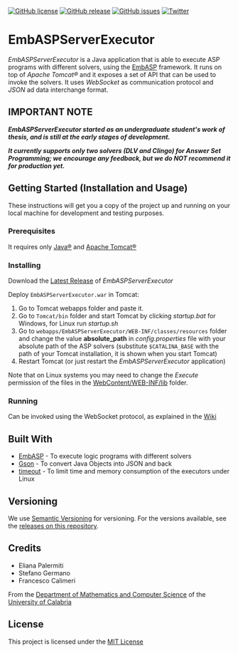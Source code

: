 
[![GitHub license](https://img.shields.io/badge/license-MIT-blue.svg)](https://raw.githubusercontent.com/DeMaCS-UNICAL/EmbASPServerExecutor/master/LICENSE)
[![GitHub release](https://img.shields.io/github/release/DeMaCS-UNICAL/EmbASPServerExecutor.svg)](https://github.com/DeMaCS-UNICAL/EmbASPServerExecutor/releases/latest)
[![GitHub issues](https://img.shields.io/github/issues/DeMaCS-UNICAL/EmbASPServerExecutor.svg)](https://github.com/DeMaCS-UNICAL/EmbASPServerExecutor/issues)
[![Twitter](https://img.shields.io/twitter/url/https/github.com/DeMaCS-UNICAL/EmbASPServerExecutor.svg?style=social)](https://twitter.com/intent/tweet?text=Wow:&url=%5Bobject%20Object%5D)

# EmbASPServerExecutor
_EmbASPServerExecutor_ is a Java application that is able to execute ASP programs with different solvers, using the [EmbASP](https://github.com/DeMaCS-UNICAL/EmbASP) framework.
It runs on top of _Apache Tomcat&reg;_ and it exposes a set of API that can be used to invoke the solvers.
It uses _WebSocket_ as communication protocol and _JSON_ ad data interchange format.


## IMPORTANT NOTE

__*EmbASPServerExecutor started as an undergraduate student's work of thesis, and is still at the early stages of development.*__

__*It currently supports only two solvers (DLV and Clingo) for Answer Set Programming; we encourage any feedback, but we do NOT recommend it for production yet.*__


## Getting Started (Installation and Usage)
These instructions will get you a copy of the project up and running on your local machine for development and testing purposes.

### Prerequisites
It requires only [Java&reg;](http://oracle.com/java) and [Apache Tomcat&reg;](http://tomcat.apache.org)

### Installing
Download the [Latest Release](../../releases/latest) of _EmbASPServerExecutor_

Deploy `EmbASPServerExecutor.war` in Tomcat:
 1. Go to Tomcat webapps folder and paste it.
 1. Go to `Tomcat/bin` folder and start Tomcat by clicking *startup.bat* for Windows, for Linux run *startup.sh*
 1. Go to `webapps/EmbASPServerExecutor/WEB-INF/classes/resources` folder and change the value **absolute_path** in *config.properties* file with your absolute path of the ASP solvers (substitute `$CATALINA_BASE` with the path of your Tomcat installation, it is shown when you start Tomcat)
 1. Restart Tomcat (or just restart the _EmbASPServerExecutor_ application)

Note that on Linux systems you may need to change the _Execute_ permission of the files in the [WebContent/WEB-INF/lib](https://github.com/DeMaCS-UNICAL/EmbASPServerExecutor/tree/master/WebContent/WEB-INF/lib) folder.

### Running
Can be invoked using the WebSocket protocol, as explained in the [Wiki](https://github.com/DeMaCS-UNICAL/EmbASPServerExecutor/wiki/APIs)

## Built With
 - [EmbASP](https://www.mat.unical.it/calimeri/projects/embasp) - To execute logic programs with different solvers
 - [Gson](https://github.com/google/gson) - To convert Java Objects into JSON and back
 - [timeout](http://coldattic.info/page/resourcelimit) - To limit time and memory consumption of the executors under Linux

<!-- 
## Contributing

Please read [CONTRIBUTING.md]() for details on our code of conduct, and the process for submitting pull requests to us.
 -->

## Versioning
We use [Semantic Versioning](http://semver.org) for versioning. For the versions available, see the [releases on this repository](https://github.com/DeMaCS-UNICAL/EmbASPServerExecutor/releases). 


## Credits
 - Eliana Palermiti
 - Stefano Germano
 - Francesco Calimeri

From the [Department of Mathematics and Computer Science](https://www.mat.unical.it) of the [University of Calabria](http://unical.it)


## License
  This project is licensed under the [MIT License](LICENSE)
